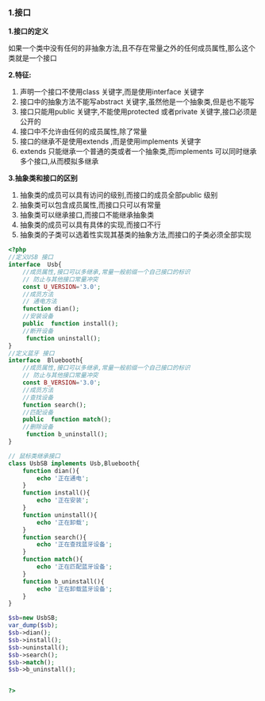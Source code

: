 ### 1.接口

**1.接口的定义**

如果一个类中没有任何的非抽象方法,且不存在常量之外的任何成员属性,那么这个类就是一个接口

**2.特征:**

1. 声明一个接口不使用class 关键字,而是使用interface 关键字
2. 接口中的抽象方法不能写abstract 关键字,虽然他是一个抽象类,但是也不能写
3. 接口只能用public 关键字,不能使用protected 或者private 关键字,接口必须是公开的
4. 接口中不允许由任何的成员属性,除了常量
5. 接口的继承不是使用extends ,而是使用implements 关键字
6. extends 只能继承一个普通的类或者一个抽象类,而implements 可以同时继承多个接口,从而模拟多继承

**3.抽象类和接口的区别**

1. 抽象类的成员可以具有访问的级别,而接口的成员全部public 级别
2. 抽象类可以包含成员属性,而接口只可以有常量
3. 抽象类可以继承接口,而接口不能继承抽象类
4. 抽象类的成员可以具有具体的实现,而接口不行
5. 抽象类的子类可以选着性实现其基类的抽象方法,而接口的子类必须全部实现

```php
<?php
//定义USB 接口
interface  Usb{
    //成员属性,接口可以多继承,常量一般前缀一个自己接口的标识
    // 防止与其他接口常量冲突
    const U_VERSION='3.0';
    //成员方法
    // 通电方法
    function dian();
    //安装设备
    public  function install();
    //断开设备
     function uninstall();
}
//定义蓝牙 接口
interface  Bluebooth{
    //成员属性,接口可以多继承,常量一般前缀一个自己接口的标识
    // 防止与其他接口常量冲突
    const B_VERSION='3.0';
    //成员方法
    //查找设备
    function search();
    //匹配设备
    public  function match();
    //删除设备
     function b_uninstall();
}

// 鼠标类继承接口
class UsbSB implements Usb,Bluebooth{
    function dian(){
        echo '正在通电';
    }
    function install(){
        echo '正在安装';
    }
    function uninstall(){
        echo '正在卸载';
    }
    function search(){
        echo '正在查找蓝牙设备';
    }
    function match(){
        echo '正在匹配蓝牙设备';
    }
    function b_uninstall(){
        echo '正在卸载蓝牙设备';
    }
}

$sb=new UsbSB;
var_dump($sb);
$sb->dian();
$sb->install();
$sb->uninstall();
$sb->search();
$sb->match();
$sb->b_uninstall();


?>



```

